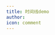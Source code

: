 ```yaml
---
title: 时间线demo
author: 
icon: comment
---
```


<timelines :list="[
{
  content: '事件1...............',
  timestamp: '2018-04-12 ',
  color: 'red',
},
{
  content: '事件2.................',
  timestamp: '2018-04-15 ',
  color: 'blue',
},
{
  content: '事件3.................',
  timestamp: '2018-04-16 ',
  color: 'yellow',
}
]"/>


<script setup lang="ts">
import timelines from "@timelines";
</script>


